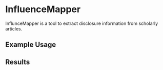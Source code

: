 # InfluenceMapper 

InflunceMapper is a tool to extract disclosure information from scholarly articles. 

## Example Usage

## Results

